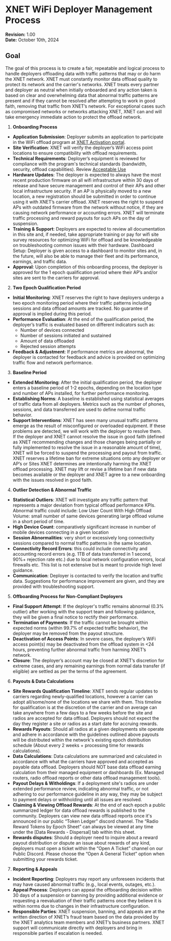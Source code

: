 # XNET WiFi Deployer Management Process

**Revision:** 1.00  
**Date:** October 10th, 2024  

## Goal
The goal of this process is to create a fair, repeatable and logical process to handle deployers offloading data with traffic patterns that may or do harm the XNET network. XNET must constantly monitor data offload quality to protect its network and the carrier's networks. XNET treats every partner and deployer as neutral when initially onboarded and any action taken is based on clear and overwhelming data that abnormal traffic patterns are present and if they cannot be resolved after attempting to work in good faith, removing that traffic from XNET’s network. For exceptional cases such as compromised networks or networks attacking XNET, XNET can and will take emergency immediate action to protect the offload network.

1. **Onboarding Process**
- **Application Submission**: Deployer submits an application to participate in the WiFi offload program at [XNET Activation portal](https://activate.xnet.company/). 
- **Site Verification**: XNET will verify the deployer’s WiFi access point locations to ensure compatibility with offload requirements.
- **Technical Requirements**: Deployer’s equipment is reviewed for compliance with the program's technical standards (bandwidth, security, offload capabilities). Review [Acceptable Use](https://docs.xnet.company/acceptable_use/)
- **Hardware Updates**: The deployer is expected to always have the most recent production firmware on all wifi infrastructure within 30 days of release and have secure management and control of their APs and other local infrastructure security. If an AP is physically moved to a new location, a new registration should be submitted in order to continue using it with XNET’s carrier offload. XNET reserves the right to suspend APs with outdated firmware from the network without notice, if they are causing network performance or accounting errors. XNET will terminate traffic  processing and  reward payouts for such APs on the day of suspension.
- **Training & Support**: Deployers are expected to review all documentation in this site and, if needed, take appropriate training or pay for wifi site survey resources for optimizing WiFi for offload and be knowledgeable on troubleshooting common issues with their hardware.
Dashboard Setup: Deployer is given access to a dashboard to monitor sites and, in the future, will also be able to manage their fleet and its performance, earnings, and traffic data.
- **Approval**: Upon completion of this onboarding process, the deployer is approved for the 1 epoch qualification period where their AP’s and/or sites are sent to the carriers for approval.

2. **Two Epoch Qualification Period**
- **Initial Monitoring**: XNET reserves the right to have deployers undergo a two epoch monitoring period where their traffic patterns including sessions and data offload amounts are tracked. No guarantee of approval is implied during this period.
- **Performance Evaluation**: At the end of the qualification period, the deployer’s traffic is evaluated based on different indicators such as:
    - Number of devices connected
    - Number of sessions initiated and sustained
    - Amount of data offloaded
    - Rejected session attempts
- **Feedback & Adjustment**: If performance metrics are abnormal, the deployer is contacted for feedback and advice is provided on optimizing traffic flow and network performance.

3. **Baseline Period**
- **Extended Monitoring**: After the initial qualification period, the deployer enters a baseline period of 1-2 epochs, depending on the location type and number of APs installed, for further performance monitoring.
- **Establishing Norms**: A baseline is established using statistical averages of traffic data from all deployers. Metrics such as the number of phones, sessions, and data transferred are used to define normal traffic behavior.
- **Support Interventions**: XNET has seen many unusual traffic patterns emerge as the result of misconfigured or overloaded equipment. If these problems are detected, we will work with the deployer to resolve them. If the deployer and XNET cannot resolve the issue in good faith (defined as XNET recommending changes and those changes being partially or fully implemented to resolve the issue in a reasonable amount of time), XNET will be forced to suspend the processing and payout from traffic. XNET reserves a lifetime ban for extreme situations onto any deployer or AP’s or Sites XNET determines are intentionally harming the XNET offload processing. XNET may lift or revise a lifetime ban if new data becomes available or the deployer and XNET agree to a new onboarding with the issues resolved in good faith.

4. **Outlier Detection & Abnormal Traffic**
- **Statistical Outliers**: XNET will investigate any traffic pattern that represents a major deviation from typical offload performance KPIs. Abnormal traffic could include:
Low User Count With High Offload Volume: small number of same devices generating large offload volume in a short period of time. 
- **High Device Count**: comparatively significant increase in number of mobile devices connecting in a given location
- **Session Abnormalities**: very short or excessively long connectivity sessions compared to normal traffic patterns in the same location.
- **Connectivity Record Errors**: this could include connectivity and accounting record errors (e.g. 1TB of data transferred in 1 second, 90%+ rejection rate etc.) due to local network configuration errors, local firewalls etc. 
This list is not extensive but is meant to provide high level guidance.
- **Communication**: Deployer is contacted to verify the location and traffic data. Suggestions for performance improvement are given, and they are provided with troubleshooting support.

5. **Offboarding Process for Non-Compliant Deployers**
- **Final Support Attempt**: If the deployer's traffic remains abnormal (0.3% outlier) after working with the support team and following guidance, they will be given a final notice to rectify their performance.
- **Termination of Payments**: If the traffic cannot be brought within expected norms (within 99.7% of expected traffic behavior), the deployer may be removed from the payout structure.
- **Deactivation of Access Points**: In severe cases, the deployer’s WiFi access point(s) may be deactivated from the offload system in <24 hours, preventing further abnormal traffic from harming XNET’s network.
- **Closure**: The deployer’s account may be closed at XNET’s discretion for extreme cases, and any remaining earnings from normal data transfer (if eligible) are settled as per the terms of the agreement.

6. **Payouts & Data Calculations**
- **Site Rewards Qualification Timeline**: XNET sends regular updates to carriers regarding newly-qualified locations, however a carrier can adopt all/some/none of the locations we share with them. This timeline for qualification is at the discretion of the carrier and on average can take anywhere from a few days to a few weeks before the site and radios are accepted for data offload. Deployers should not expect the day they register a site or radios as a start date for accruing rewards.    
- **Rewards Payouts**: Should all radios at a given deployments site operate and adhere in accordance with the guidelines outlined above payouts will be distributed within the network's existing epoch distribution schedule (About every 2 weeks + processing time for rewards calculations).
- **Data Calculations**: Data calculations are summarized and calculated in accordance with what the carriers have approved and accepted as payable data offload. Deployers should NOT base data offload earning calculation from their managed equipment or dashboards (Ex. Managed routers, radio offload reports or other data offload management tools).
- **Payout Delays & Witholdings**: If a deployment site's radios are under extended performance review, indicating abnormal traffic, or not adhering to our performance guideline in any way, they may be subject to payment delays or withholding until all issues are resolved.
- **Claiming & Viewing Offload Rewards**: At the end of each epoch a public summarized ledger for data offload rewards is published to the community. Deployers can view new data offload reports once it's announced in our public “Token Ledger” discord channel. The “Radio Reward Tokens by Epoch Sheet” can always be viewed at any time under the [Data Rewards - Dispersal] tab within this sheet.
- **Rewards disputes**: Should a deployer need to inquire about a reward payout distribution or dispute an issue about rewards of any kind, deployers must open a ticket within the “Open A Ticket” channel on our Public Discord. Please choose the “Open A General Ticket” option when submitting your rewards ticket.                   

7. **Reporting & Appeals**
- **Incident Reporting**: Deployers may report any unforeseen incidents that may have caused abnormal traffic (e.g., local events, outages, etc.).
- **Appeal Process**: Deployers can appeal the offboarding decision within 30 days of a suspension or banning by providing additional evidence or requesting a reevaluation of their traffic patterns once they believe it is within norms due to changes in their infrastructure configuration.
- **Responsible Parties**: XNET suspension, banning, and appeals are at the written direction of XNET’s fraud team  based on the data provided by the XNET analytics team members and XNET’s business partners. XNET support will communicate directly with deployers and bring in responsible parties if escalation is needed. 
